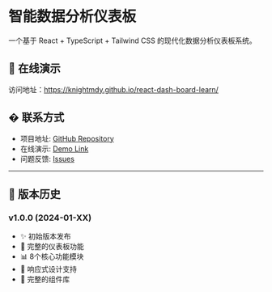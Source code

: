 # 智能数据分析仪表板

一个基于 React + TypeScript + Tailwind CSS 的现代化数据分析仪表板系统。

## 🚀 在线演示

访问地址：https://knightmdy.github.io/react-dash-board-learn/

## � 联系方式

- 项目地址: [GitHub Repository](https://github.com/knightmdy/react-dash-board-learn)
- 在线演示: [Demo Link](https://knightmdy.github.io/react-dash-board-learn/)
- 问题反馈: [Issues](https://github.com/knightmdy/react-dash-board-learn/issues)

---

## 🔄 版本历史

### v1.0.0 (2024-01-XX)
- ✨ 初始版本发布
- 🎨 完整的仪表板功能
- 📊 8个核心功能模块
- 🎯 响应式设计支持
- 🔧 完整的组件库
